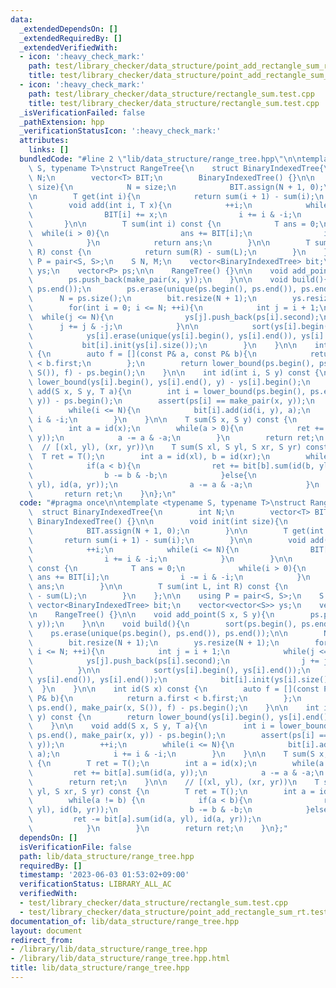 ```yaml
---
data:
  _extendedDependsOn: []
  _extendedRequiredBy: []
  _extendedVerifiedWith:
  - icon: ':heavy_check_mark:'
    path: test/library_checker/data_structure/point_add_rectangle_sum_rt.test.cpp
    title: test/library_checker/data_structure/point_add_rectangle_sum_rt.test.cpp
  - icon: ':heavy_check_mark:'
    path: test/library_checker/data_structure/rectangle_sum.test.cpp
    title: test/library_checker/data_structure/rectangle_sum.test.cpp
  _isVerificationFailed: false
  _pathExtension: hpp
  _verificationStatusIcon: ':heavy_check_mark:'
  attributes:
    links: []
  bundledCode: "#line 2 \"lib/data_structure/range_tree.hpp\"\n\ntemplate <typename\
    \ S, typename T>\nstruct RangeTree{\n    struct BinaryIndexedTree{\n        int\
    \ N;\n        vector<T> BIT;\n        BinaryIndexedTree() {}\n\n        void init(int\
    \ size){\n            N = size;\n            BIT.assign(N + 1, 0);\n        }\n\
    \n        T get(int i){\n            return sum(i + 1) - sum(i);\n        }\n\n\
    \        void add(int i, T x){\n            ++i;\n            while(i <= N){\n\
    \                BIT[i] += x;\n                i += i & -i;\n            }\n \
    \       }\n\n        T sum(int i) const {\n            T ans = 0;\n          \
    \  while(i > 0){\n                ans += BIT[i];\n                i -= i & -i;\n\
    \            }\n            return ans;\n        }\n\n        T sum(int L, int\
    \ R) const {\n            return sum(R) - sum(L);\n        }\n    };\n\n    using\
    \ P = pair<S, S>;\n    S N, M;\n    vector<BinaryIndexedTree> bit;\n    vector<vector<S>>\
    \ ys;\n    vector<P> ps;\n\n    RangeTree() {}\n\n    void add_point(S x, S y){\n\
    \        ps.push_back(make_pair(x, y));\n    }\n\n    void build(){\n        sort(ps.begin(),\
    \ ps.end());\n        ps.erase(unique(ps.begin(), ps.end()), ps.end());\n\n  \
    \      N = ps.size();\n        bit.resize(N + 1);\n        ys.resize(N + 1);\n\
    \        for(int i = 0; i <= N; ++i){\n            int j = i + 1;\n          \
    \  while(j <= N){\n                ys[j].push_back(ps[i].second);\n          \
    \      j += j & -j;\n            }\n\n            sort(ys[i].begin(), ys[i].end());\n\
    \            ys[i].erase(unique(ys[i].begin(), ys[i].end()), ys[i].end());\n \
    \           bit[i].init(ys[i].size());\n        }\n    }\n\n    int id(S x) const\
    \ {\n        auto f = [](const P& a, const P& b){\n            return a.first\
    \ < b.first;\n        };\n        return lower_bound(ps.begin(), ps.end(), make_pair(x,\
    \ S()), f) - ps.begin();\n    }\n\n    int id(int i, S y) const {\n        return\
    \ lower_bound(ys[i].begin(), ys[i].end(), y) - ys[i].begin();\n    }\n\n    void\
    \ add(S x, S y, T a){\n        int i = lower_bound(ps.begin(), ps.end(), make_pair(x,\
    \ y)) - ps.begin();\n        assert(ps[i] == make_pair(x, y));\n        ++i;\n\
    \        while(i <= N){\n            bit[i].add(id(i, y), a);\n            i +=\
    \ i & -i;\n        }\n    }\n\n    T sum(S x, S y) const {\n        T ret = T();\n\
    \        int a = id(x);\n        while(a > 0){\n            ret += bit[a].sum(id(a,\
    \ y));\n            a -= a & -a;\n        }\n        return ret;\n    }\n\n  \
    \  // [(xl, yl), (xr, yr))\n    T sum(S xl, S yl, S xr, S yr) const {\n      \
    \  T ret = T();\n        int a = id(xl), b = id(xr);\n        while(a != b) {\n\
    \            if(a < b){\n                ret += bit[b].sum(id(b, yl), id(b, yr));\n\
    \                b -= b & -b;\n            }else{\n                ret -= bit[a].sum(id(a,\
    \ yl), id(a, yr));\n                a -= a & -a;\n            }\n        }\n \
    \       return ret;\n    }\n};\n"
  code: "#pragma once\n\ntemplate <typename S, typename T>\nstruct RangeTree{\n  \
    \  struct BinaryIndexedTree{\n        int N;\n        vector<T> BIT;\n       \
    \ BinaryIndexedTree() {}\n\n        void init(int size){\n            N = size;\n\
    \            BIT.assign(N + 1, 0);\n        }\n\n        T get(int i){\n     \
    \       return sum(i + 1) - sum(i);\n        }\n\n        void add(int i, T x){\n\
    \            ++i;\n            while(i <= N){\n                BIT[i] += x;\n\
    \                i += i & -i;\n            }\n        }\n\n        T sum(int i)\
    \ const {\n            T ans = 0;\n            while(i > 0){\n               \
    \ ans += BIT[i];\n                i -= i & -i;\n            }\n            return\
    \ ans;\n        }\n\n        T sum(int L, int R) const {\n            return sum(R)\
    \ - sum(L);\n        }\n    };\n\n    using P = pair<S, S>;\n    S N, M;\n   \
    \ vector<BinaryIndexedTree> bit;\n    vector<vector<S>> ys;\n    vector<P> ps;\n\
    \n    RangeTree() {}\n\n    void add_point(S x, S y){\n        ps.push_back(make_pair(x,\
    \ y));\n    }\n\n    void build(){\n        sort(ps.begin(), ps.end());\n    \
    \    ps.erase(unique(ps.begin(), ps.end()), ps.end());\n\n        N = ps.size();\n\
    \        bit.resize(N + 1);\n        ys.resize(N + 1);\n        for(int i = 0;\
    \ i <= N; ++i){\n            int j = i + 1;\n            while(j <= N){\n    \
    \            ys[j].push_back(ps[i].second);\n                j += j & -j;\n  \
    \          }\n\n            sort(ys[i].begin(), ys[i].end());\n            ys[i].erase(unique(ys[i].begin(),\
    \ ys[i].end()), ys[i].end());\n            bit[i].init(ys[i].size());\n      \
    \  }\n    }\n\n    int id(S x) const {\n        auto f = [](const P& a, const\
    \ P& b){\n            return a.first < b.first;\n        };\n        return lower_bound(ps.begin(),\
    \ ps.end(), make_pair(x, S()), f) - ps.begin();\n    }\n\n    int id(int i, S\
    \ y) const {\n        return lower_bound(ys[i].begin(), ys[i].end(), y) - ys[i].begin();\n\
    \    }\n\n    void add(S x, S y, T a){\n        int i = lower_bound(ps.begin(),\
    \ ps.end(), make_pair(x, y)) - ps.begin();\n        assert(ps[i] == make_pair(x,\
    \ y));\n        ++i;\n        while(i <= N){\n            bit[i].add(id(i, y),\
    \ a);\n            i += i & -i;\n        }\n    }\n\n    T sum(S x, S y) const\
    \ {\n        T ret = T();\n        int a = id(x);\n        while(a > 0){\n   \
    \         ret += bit[a].sum(id(a, y));\n            a -= a & -a;\n        }\n\
    \        return ret;\n    }\n\n    // [(xl, yl), (xr, yr))\n    T sum(S xl, S\
    \ yl, S xr, S yr) const {\n        T ret = T();\n        int a = id(xl), b = id(xr);\n\
    \        while(a != b) {\n            if(a < b){\n                ret += bit[b].sum(id(b,\
    \ yl), id(b, yr));\n                b -= b & -b;\n            }else{\n       \
    \         ret -= bit[a].sum(id(a, yl), id(a, yr));\n                a -= a & -a;\n\
    \            }\n        }\n        return ret;\n    }\n};"
  dependsOn: []
  isVerificationFile: false
  path: lib/data_structure/range_tree.hpp
  requiredBy: []
  timestamp: '2023-06-03 01:53:02+09:00'
  verificationStatus: LIBRARY_ALL_AC
  verifiedWith:
  - test/library_checker/data_structure/rectangle_sum.test.cpp
  - test/library_checker/data_structure/point_add_rectangle_sum_rt.test.cpp
documentation_of: lib/data_structure/range_tree.hpp
layout: document
redirect_from:
- /library/lib/data_structure/range_tree.hpp
- /library/lib/data_structure/range_tree.hpp.html
title: lib/data_structure/range_tree.hpp
---
```

